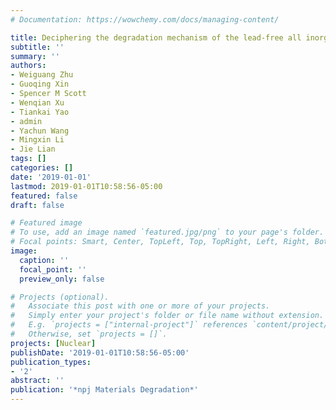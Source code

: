 ```yaml
---
# Documentation: https://wowchemy.com/docs/managing-content/

title: Deciphering the degradation mechanism of the lead-free all inorganic perovskite Cs2SnI6
subtitle: ''
summary: ''
authors:
- Weiguang Zhu
- Guoqing Xin
- Spencer M Scott
- Wenqian Xu
- Tiankai Yao
- admin
- Yachun Wang
- Mingxin Li
- Jie Lian
tags: []
categories: []
date: '2019-01-01'
lastmod: 2019-01-01T10:58:56-05:00
featured: false
draft: false

# Featured image
# To use, add an image named `featured.jpg/png` to your page's folder.
# Focal points: Smart, Center, TopLeft, Top, TopRight, Left, Right, BottomLeft, Bottom, BottomRight.
image:
  caption: ''
  focal_point: ''
  preview_only: false

# Projects (optional).
#   Associate this post with one or more of your projects.
#   Simply enter your project's folder or file name without extension.
#   E.g. `projects = ["internal-project"]` references `content/project/deep-learning/index.md`.
#   Otherwise, set `projects = []`.
projects: [Nuclear]
publishDate: '2019-01-01T10:58:56-05:00'
publication_types:
- '2'
abstract: ''
publication: '*npj Materials Degradation*'
---
```

